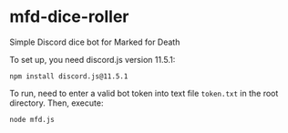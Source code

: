 # mfd-dice-roller
Simple Discord dice bot for Marked for Death

To set up, you need discord.js version 11.5.1:
```node
npm install discord.js@11.5.1
```

To run, need to enter a valid bot token into text file `token.txt` in the root directory. Then, execute:
```bash
node mfd.js
```
